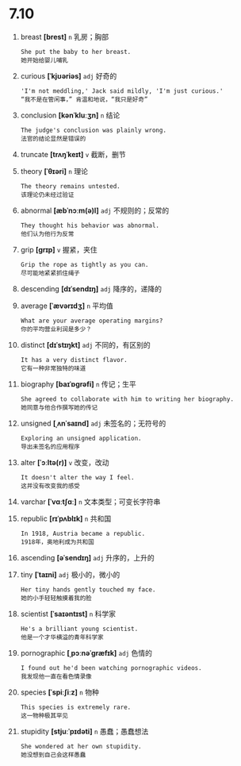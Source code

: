 # 7.10

1. breast **[brest]** `n` 乳房；胸部

   ```
   She put the baby to her breast.
   她开始给婴儿哺乳
   ```

2. curious **[ˈkjʊəriəs]** `adj` 好奇的

   ```
   'I'm not meddling,' Jack said mildly, 'I'm just curious.'
   “我不是在管闲事，” 肯温和地说，“我只是好奇”
   ```

3. conclusion **[kənˈkluːʒn]** `n` 结论

   ```
   The judge's conclusion was plainly wrong.
   法官的结论显然是错误的
   ```

4. truncate **[trʌŋˈkeɪt]** `v` 截断，删节

5. theory **[ˈθɪəri]** `n` 理论

   ```
   The theory remains untested.
   该理论仍未经过验证
   ```

6. abnormal **[æbˈnɔːm(ə)l]** `adj` 不规则的；反常的

   ```
   They thought his behavior was abnormal.
   他们认为他行为反常
   ```

7. grip **[ɡrɪp]** `v` 握紧，夹住

   ```
   Grip the rope as tightly as you can.
   尽可能地紧紧抓住绳子
   ```

8. descending **[dɪˈsendɪŋ]** `adj` 降序的，递降的

9. average **[ˈævərɪdʒ]** `n` 平均值

   ```
   What are your average operating margins?
   你的平均营业利润是多少？
   ```

10. distinct **[dɪˈstɪŋkt]** `adj` 不同的，有区别的

    ```
    It has a very distinct flavor.
    它有一种非常独特的味道
    ```

11. biography **[baɪˈɒɡrəfi]** `n` 传记；生平

    ```
    She agreed to collaborate with him to writing her biography.
    她同意与他合作撰写她的传记
    ```

12. unsigned **[ˌʌnˈsaɪnd]** `adj` 未签名的；无符号的

    ```
    Exploring an unsigned application.
    导出未签名的应用程序
    ```

13. alter **[ˈɔːltə(r)]** `v` 改变，改动

    ```
    It doesn't alter the way I feel.
    这并没有改变我的感受
    ```

14. varchar **[ˈvɑːtʃɑː]** `n` 文本类型；可变长字符串

15. republic **[rɪˈpʌblɪk]** `n` 共和国

    ```
    In 1918, Austria became a republic.
    1918年，奥地利成为共和国
    ```

16. ascending **[əˈsendɪŋ]** `adj` 升序的，上升的

17. tiny **[ˈtaɪni]** `adj` 极小的，微小的

    ```
    Her tiny hands gently touched my face.
    她的小手轻轻触摸着我的脸
    ```

18. scientist **[ˈsaɪəntɪst]** `n` 科学家

    ```
    He's a brilliant young scientist.
    他是一个才华横溢的青年科学家
    ```

19. pornographic **[ˌpɔːnəˈɡræfɪk]** `adj` 色情的

    ```
    I found out he'd been watching pornographic videos.
    我发现他一直在看色情录像
    ```

20. species **[ˈspiːʃiːz]** `n` 物种

    ```
    This species is extremely rare.
    这一物种极其罕见
    ```

21. stupidity **[stjuːˈpɪdəti]** `n` 愚蠢；愚蠢想法
    ```
    She wondered at her own stupidity.
    她没想到自己会这样愚蠢
    ```
